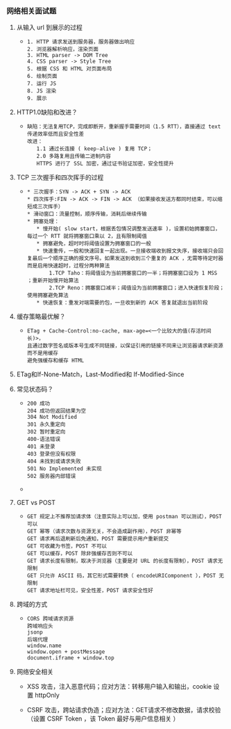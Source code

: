 ### 网络相关面试题

1. 从输入 url 到展示的过程

   * ```
     1. HTTP 请求发送到服务器，服务器做出响应
     2. 浏览器解析响应，渲染页面
     3. HTML parser -> DOM Tree
     4. CSS parser -> Style Tree
     5. 根据 CSS 和 HTML 对页面布局
     6. 绘制页面
     7. 运行 JS 
     8. JS 渲染
     9. 展示
     ```

2. HTTP1.0缺陷和改进？

   * ```
     缺陷：无法复用TCP，完成即断开，重新握手需要时间（1.5 RTT），直接通过 text 传递效率低而且安全性差
     改进：
     	1.1 通过长连接 ( keep-alive ) 复用 TCP；
     	2.0 多路复用且传输二进制内容
     	HTTPS 进行了 SSL 加密，通过证书验证加密，安全性提升
     ```

3. TCP 三次握手和四次挥手的过程

   * ```
     * 三次握手：SYN -> ACK + SYN -> ACK
     * 四次挥手:FIN -> ACK -> FIN -> ACK （如果接收发送方都同时结束，可以缩短成三次挥手）
     * 滑动窗口：流量控制，顺序传输，消耗后继续传输
     * 拥塞处理：
     	* 慢开始( slow start，根据丢包情况调整发送速率 )，设置初始拥塞窗口，每过一个 RTT 就将拥塞窗口乘以 2，且有限制阈值
     	* 拥塞避免，超时时将阈值设置为拥塞窗口的一般
     	* 快速重传，一般和快速回复一起出现。一旦接收端收到报文失序，接收端只会回复最后一个顺序正确的报文序号。如果发送到收到三个重复的 ACK ，无需等待定时器而是启用快速超时，过程分两种算法
     		1.TCP Taho：将阈值设为当前拥塞窗口的一半；将拥塞窗口设为 1 MSS ；重新开始慢开始算法
     		2.TCP Reno：拥塞窗口减半；阈值设为当前拥塞窗口；进入快速恢复阶段；使用拥塞避免算法
     	* 快速恢复：重发对端需要的包，一旦收到新的 ACK 答复就退出当前阶段
     ```

4. 缓存策略最优解？

   * ```
     ETag + Cache-Control:no-cache, max-age=<一个比较大的值(存活时间长)>，
     且通过数字签名或版本号生成不同链接，以保证引用的链接不同来让浏览器请求新资源而不是用缓存
     避免强缓存和缓存 HTML 
     ```

5. ETag和If-None-Match，Last-Modified和 If-Modified-Since

6. 常见状态码？

   * ```
     200 成功
     204 成功但返回结果为空
     304 Not Modified
     301 永久重定向
     302 暂时重定向
     400-语法错误
     401 未登录
     403 登录但没有权限
     404 未找到或请求失败
     501 No Implemented 未实现
     502 服务器内部错误
     ```

   * 

7. GET vs POST

   * ```
     GET 规定上不推荐加请求体（注意实际上可以加，使用 postman 可以测试），POST 可以
     GET 幂等（请求次数与资源无关，不会造成副作用），POST 非幂等
     GET 请求再后退刷新后免通知，POST 需要提示用户重新提交
     GET 可收藏为书签，POST 不可以
     GET 可以缓存，POST 除非强缓存否则不可以
     GET 请求长度有限制，取决于浏览器（主要是对 URL 的长度有限制），POST 请求无限制
     GET 只允许 ASCII 码，其它形式需要转换（ encodeURIComponent ），POST 无限制
     GET 请求地址栏可见，安全性差，POST 请求安全性好
     ```

8. 跨域的方式

   * ```
     CORS 跨域请求资源
     跨域响应头
     jsonp
     后端代理
     window.name
     window.open + postMessage
     document.iframe + window.top
     ```

9. 网络安全相关

   * XSS 攻击，注入恶意代码；应对方法：转移用户输入和输出，cookie 设置 httpOnly

   * CSRF 攻击，跨站请求伪造；应对方法：GET请求不修改数据，请求校验（设置 CSRF Token ，该 Token 最好与用户信息相关 ）

     